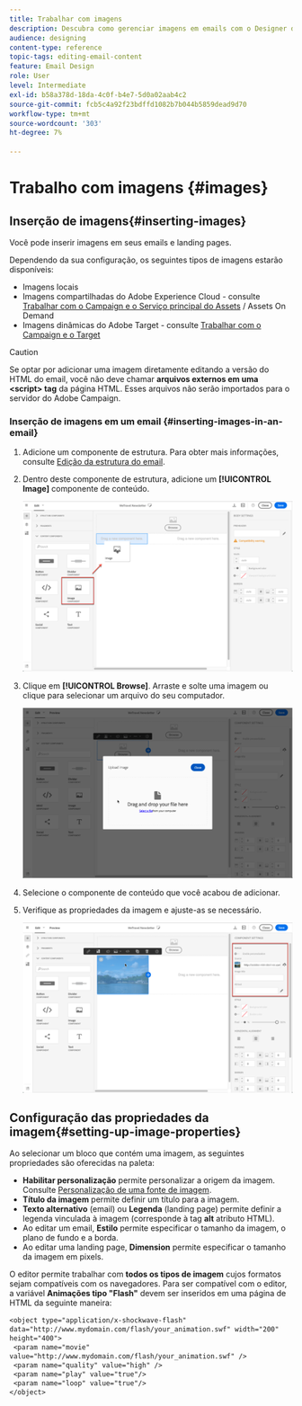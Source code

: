```yaml
---
title: Trabalhar com imagens
description: Descubra como gerenciar imagens em emails com o Designer de email.
audience: designing
content-type: reference
topic-tags: editing-email-content
feature: Email Design
role: User
level: Intermediate
exl-id: b58a378d-18da-4c0f-b4e7-5d0a02aab4c2
source-git-commit: fcb5c4a92f23bdffd1082b7b044b5859dead9d70
workflow-type: tm+mt
source-wordcount: '303'
ht-degree: 7%

---
```


# Trabalho com imagens {#images}

## Inserção de imagens{#inserting-images}

Você pode inserir imagens em seus emails e landing pages.

Dependendo da sua configuração, os seguintes tipos de imagens estarão disponíveis:

* Imagens locais
* Imagens compartilhadas do Adobe Experience Cloud - consulte [Trabalhar com o Campaign e o Serviço principal do Assets](../../integrating/using/working-with-campaign-and-assets-core-service.md) / Assets On Demand
* Imagens dinâmicas do Adobe Target - consulte [Trabalhar com o Campaign e o Target](../../integrating/using/about-campaign-target-integration.md)

>[!CAUTION]
>
>Se optar por adicionar uma imagem diretamente editando a versão do HTML do email, você não deve chamar **arquivos externos em uma &lt;script> tag** da página HTML. Esses arquivos não serão importados para o servidor do Adobe Campaign.

### Inserção de imagens em um email {#inserting-images-in-an-email}

1. Adicione um componente de estrutura. Para obter mais informações, consulte [Edição da estrutura do email](../../designing/using/designing-from-scratch.md#defining-the-email-structure).
1. Dentro deste componente de estrutura, adicione um **[!UICONTROL Image]** componente de conteúdo.

   ![](assets/des_insert_images_1.png)

1. Clique em **[!UICONTROL Browse]**. Arraste e solte uma imagem ou clique para selecionar um arquivo do seu computador.

   ![](assets/des_insert_images_2.png)

1. Selecione o componente de conteúdo que você acabou de adicionar.
1. Verifique as propriedades da imagem e ajuste-as se necessário.

   ![](assets/des_insert_images_3.png)

## Configuração das propriedades da imagem{#setting-up-image-properties}

Ao selecionar um bloco que contém uma imagem, as seguintes propriedades são oferecidas na paleta:

* **Habilitar personalização** permite personalizar a origem da imagem. Consulte [Personalização de uma fonte de imagem](../../designing/using/personalization.md#personalizing-an-image-source).
* **Título da imagem** permite definir um título para a imagem.
* **Texto alternativo** (email) ou **Legenda** (landing page) permite definir a legenda vinculada à imagem (corresponde à tag **alt** atributo HTML).
* Ao editar um email, **Estilo** permite especificar o tamanho da imagem, o plano de fundo e a borda.
* Ao editar uma landing page, **Dimension** permite especificar o tamanho da imagem em pixels.

O editor permite trabalhar com **todos os tipos de imagem** cujos formatos sejam compatíveis com os navegadores. Para ser compatível com o editor, a variável **Animações tipo &quot;Flash&quot;** devem ser inseridos em uma página de HTML da seguinte maneira:

```
<object type="application/x-shockwave-flash" data="http://www.mydomain.com/flash/your_animation.swf" width="200" height="400">
 <param name="movie" value="http://www.mydomain.com/flash/your_animation.swf" />
 <param name="quality" value="high" />
 <param name="play" value="true"/>
 <param name="loop" value="true"/> 
</object>
```

<!--
## Modifying images with the Adobe Creative SDK{#modifying-images-with-the-adobe-creative-sdk}

You can edit images and use a complete set of features powered by the Adobe Creative SDK to enhance your images directly in the content editor when editing emails or landing pages.

The image editor offers a powerful, full-featured image editing UI component that allows you to edit images and apply effects and frames, original high-quality stickers, beautiful overlays, fun features like tilt shift and color splash, pro-level adjustments and more.

To modify an image with the Adobe Creative SDK:

1. Select the image.
1. In the toolbar, click the Creative Cloud icon.

   ![](assets/des_creative_sdk_icon.png)

1. Select the tool you want to use through the icons on the top of the window to modify the image.

   ![](assets/email_designer_ccsdktoolbar.png)

1. Click **[!UICONTROL Save]** when modifications are done. The updated image is saved on Adobe Campaign server and ready to be used.

>[!NOTE]
>
>Tools offered in the image editor cannot be customized.
-->
